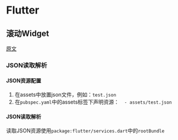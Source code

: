 # Flutter

## 滚动Widget

[原文](https://mp.weixin.qq.com/s?__biz=Mzg5MDAzNzkwNA==&mid=2247483731&idx=1&sn=f27093de2ce635a25cdccf31696e8643&chksm=cfe3f2acf8947bbae17b96d75c667c3497acab719ec11397f970d4f48d9db2734da3ed1abd21&scene=178&cur_album_id=1566028536430247937#rd)

### JSON读取解析

#### JSON资源配置

1. 在assets中放置json文件，例如：`test.json`
2. 在`pubspec.yaml`中的assets标签下声明资源：`  - assets/test.json`

#### JSON读取解析

读取JSON资源使用`package:flutter/services.dart`中的`rootBundle`

